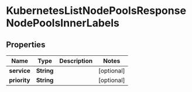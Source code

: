 

# KubernetesListNodePoolsResponseNodePoolsInnerLabels


## Properties

| Name | Type | Description | Notes |
|------------ | ------------- | ------------- | -------------|
|**service** | **String** |  |  [optional] |
|**priority** | **String** |  |  [optional] |



